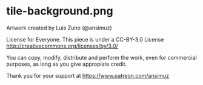# tile-background.png 

Artwork created by Luis Zuno (@ansimuz)

License for Everyone. This piece is under a CC-BY-3.0 License http://creativecommons.org/licenses/by/3.0/

You can copy, modify, distribute and perform the work, even for commercial purposes, as long as you give appropiate credit. 

Thank you for your support at https://www.patreon.com/ansimuz

